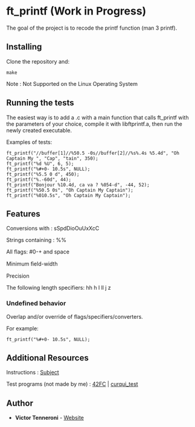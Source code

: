 # ft_printf (Work in Progress)

The goal of the project is to recode the printf function (man 3 printf).

## Installing

Clone the repository and: 

```
make
```

Note : Not Supported on the Linux Operating System

## Running the tests

The easiest way is to add a .c with a main function that calls ft_printf with the parameters of your choice, compile it with libftprintf.a, then run the newly created executable.

Examples of tests:

```
ft_printf("//buffer[1]//%50.5 -0s//buffer[2]//%s%.4s %5.4d", "Oh Captain My ", "Cap", "tain", 350);
ft_printf("%d %U", 6, 5);
ft_printf("%#+0- 10.5s", NULL);
ft_printf("%5.5 0 d", 450);
ft_printf("%.-60d", 44);
ft_printf("Bonjour %10.4d, ca va ? %054-d", -44, 52);
ft_printf("%50.5 0s", "Oh Captain My Captain");
ft_printf("%010.5s", "Oh Captain My Captain");
```

## Features

Conversions with : sSpdDioOuUxXcC 

Strings containing : %%

All flags: #0-+ and space

Minimum ﬁeld-width

Precision

The following length specifiers: hh h l ll j z

### Undefined behavior

Overlap and/or override of flags/specifiers/converters.

For example:

```
ft_printf("%#+0- 10.5s", NULL);
```

## Additional Resources

Instructions : [Subject](http://bit.ly/2le7CAs)

Test programs (not made by me) : [42FC](https://github.com/jgigault/42FileChecker) | [curqui_test](https://github.com/curquiza/curqui_test)

## Author

* **Victor Tenneroni** - [Website](http://victor-tenneroni.com/)

